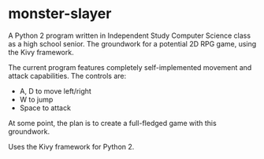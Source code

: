 # monster-slayer
A Python 2 program written in Independent Study Computer Science class as a high school senior. The groundwork for a potential 2D RPG game, using the Kivy framework.

The current program features completely self-implemented movement and attack capabilities. The controls are:
- A, D to move left/right
- W to jump
- Space to attack

At some point, the plan is to create a full-fledged game with this groundwork.

Uses the Kivy framework for Python 2.
